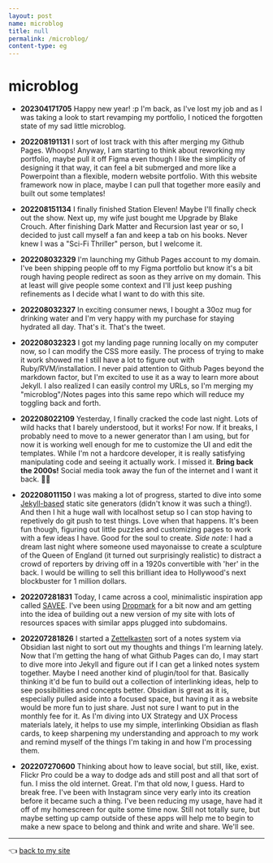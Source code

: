 ```yaml
---
layout: post
name: microblog
title: null
permalink: /microblog/
content-type: eg
---
```


<meta name="format-detection" content="telephone=no" />

# microblog

- **202304171705** Happy new year! :p I'm back, as I've lost my job and as I was taking a look to start revamping my portfolio, I noticed the forgotten state of my sad little microblog.

- **202208191131** I sort of lost track with this after merging my Github Pages. Whoops! Anyway, I am starting to think about reworking my portfolio, maybe pull it off Figma even though I like the simplicity of designing it that way, it can feel a bit submerged and more like a Powerpoint than a flexible, modern website portfolio. With this website framework now in place, maybe I can pull that together more easily and built out some templates!

- **202208151134** I finally finished Station Eleven! Maybe I'll finally check out the show. Next up, my wife just bought me Upgrade by Blake Crouch. After finishing Dark Matter and Recursion last year or so, I decided to just call myself a fan and keep a tab on his books. Never knew I was a "Sci-Fi Thriller" person, but I welcome it.

- **202208032329** I'm launching my Github Pages account to my domain. I've been shipping people off to my Figma portfolio but know it's a bit rough having people redirect as soon as they arrive on my domain. This at least will give people some context and I'll just keep pushing refinements as I decide what I want to do with this site.

 - **202208032327** In exciting consumer news, I bought a 30oz mug for drinking water and I'm very happy with my purchase for staying hydrated all day. That's it. That's the tweet.

- **202208032323** I got my landing page running locally on my computer now, so I can modify the CSS more easily. The process of trying to make it work showed me I still have a lot to figure out with Ruby/RVM/installation. I never paid attention to Github Pages beyond the markdown factor, but I'm excited to use it as a way to learn more about Jekyll. I also realized I can easily control my URLs, so I'm merging my "microblog"/Notes pages into this same repo which will reduce my toggling back and forth. 

- **202208022109** Yesterday, I finally cracked the code last night. Lots of wild hacks that I barely understood, but it works! For now. If it breaks, I probably need to move to a newer generator than I am using, but for now it is working well enough for me to customize the UI and edit the templates. While I'm not a hardcore developer, it is really satisfying manipulating code and seeing it actually work. I missed it. **Bring back the 2000s!** Social media took away the fun of the internet and I want it back. 🏄‍♂️

- **202208011150** I was making a lot of progress, started to dive into some [Jekyll-based](https://nextjs.org) static site generators (didn't know it was such a thing!). And then I hit a huge wall with localhost setup so I can stop having to repetively do git push to test things. Love when that happens. It's been fun though, figuring out little puzzles and customizing pages to work with a few ideas I have. Good for the soul to create. _Side note:_ I had a dream last night where someone used mayonaisse to create a sculpture of the Queen of England (it turned out surprisingly realistic) to distract a crowd of reporters by driving off in a 1920s convertible with 'her' in the back. I would be willing to sell this brilliant idea to Hollywood's next blockbuster for 1 million dollars.

- **202207281831** Today, I came across a cool, minimalistic inspiration app called [SAVEE](https://savee.it). I've been using [Dropmark](https://justinpocta.dropmark.com) for a bit now and am getting into the idea of building out a new version of my site with lots of resources spaces with similar apps plugged into subdomains.

- **202207281826** I started a [Zettelkasten](http://zettelkasten.de) sort of a notes system via Obsidian last night to sort out my thoughts and things I'm learning lately. Now that I'm getting the hang of what Github Pages can do, I may start to dive more into Jekyll and figure out if I can get a linked notes system together. Maybe I need another kind of plugin/tool for that. Basically thinking it'd be fun to build out a collection of interlinking ideas, help to see possibilities and concepts better. Obsidian is great as it is, especially pulled aside into a focused space, but having it as a website would be more fun to just share. Just not sure I want to put in the monthly fee for it. As I'm diving into UX Strategy and UX Process materials lately, it helps to use my simple, interlinking Obsidian as flash cards, to keep sharpening my understanding and approach to my work and remind myself of the things I'm taking in and how I'm processing them.

- **202207270600** Thinking about how to leave social, but still, like, exist. Flickr Pro could be a way to dodge ads and still post and all that sort of fun. I miss the old internet. Great. I'm that old now, I guess. Hard to break free. I've been with Instagram since very early into its creation before it became such a thing. I've been reducing my usage, have had it off of my homescreen for quite some time now. Still not totally sure, but maybe setting up camp outside of these apps will help me to begin to make a new space to belong and think and write and share. We'll see.


---


👈 [back to my site](/)
